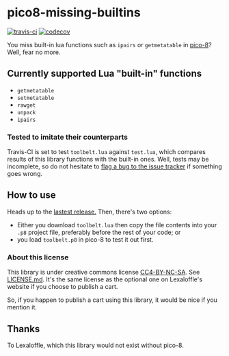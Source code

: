 # pico8-missing-builtins
[![travis-ci](https://travis-ci.org/adamscott/pico8-missing-builtins.svg?branch=master)](https://travis-ci.org/adamscott/pico8-missing-builtins)
[![codecov](https://codecov.io/gh/adamscott/pico8-missing-toolbelt/branch/master/graph/badge.svg)](https://codecov.io/gh/adamscott/pico8-missing-toolbelt)

You miss built-in lua functions such as `ipairs` or `getmetatable` in [pico-8](http://www.lexaloffle.com/pico-8.php)? Well, fear no more.

## Currently supported Lua "built-in" functions
- `getmetatable`
- `setmetatable`
- `rawget`
- `unpack`
- `ipairs`

### Tested to imitate their counterparts
Travis-CI is set to test `toolbelt.lua` against `test.lua`, which compares results of this library functions with the built-in ones. Well, tests may be incomplete, so do not hesitate to [flag a bug to the issue tracker](https://github.com/adamscott/pico8-missing-builtins/issues) if something goes wrong.

## How to use
Heads up to the [lastest release.](https://github.com/adamscott/pico8-missing-builtins/releases/latest) Then, there's two options:
* Either you download `toolbelt.lua` then copy the file contents into your `.p8` project file, preferably before the rest of your code; or
* you load `toolbelt.p8` in pico-8 to test it out first.

### About this license
This library is under creative commons license [CC4-BY-NC-SA](https://creativecommons.org/licenses/by-nc-sa/4.0/). See [LICENSE.md](LICENSE.md). It's the same license as the optional one on Lexaloffle's website if you choose to publish a cart.

So, if you happen to publish a cart using this library, it would be nice if you mention it.

## Thanks
To Lexaloffle, which this library would not exist without pico-8.
